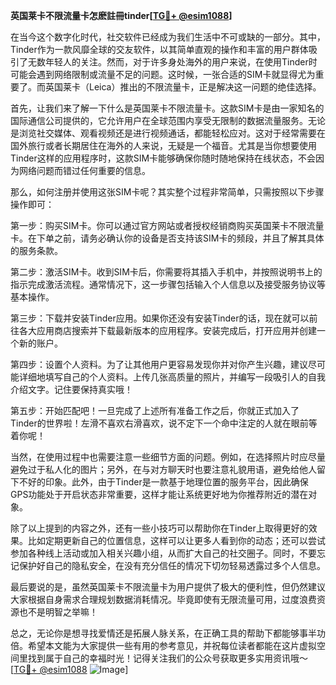 **英国莱卡不限流量卡怎麽註冊tinder[[TG💪+ @esim1088](https://t.me/s/esim1088)]**

在当今这个数字化时代，社交软件已经成为我们生活中不可或缺的一部分。其中，Tinder作为一款风靡全球的交友软件，以其简单直观的操作和丰富的用户群体吸引了无数年轻人的关注。然而，对于许多身处海外的用户来说，在使用Tinder时可能会遇到网络限制或流量不足的问题。这时候，一张合适的SIM卡就显得尤为重要了。而英国莱卡（Leica）推出的不限流量卡，正是解决这一问题的绝佳选择。

首先，让我们来了解一下什么是英国莱卡不限流量卡。这款SIM卡是由一家知名的国际通信公司提供的，它允许用户在全球范围内享受无限制的数据流量服务。无论是浏览社交媒体、观看视频还是进行视频通话，都能轻松应对。这对于经常需要在国外旅行或者长期居住在海外的人来说，无疑是一个福音。尤其是当你想要使用Tinder这样的应用程序时，这款SIM卡能够确保你随时随地保持在线状态，不会因为网络问题而错过任何重要的信息。

那么，如何注册并使用这张SIM卡呢？其实整个过程非常简单，只需按照以下步骤操作即可：

第一步：购买SIM卡。你可以通过官方网站或者授权经销商购买英国莱卡不限流量卡。在下单之前，请务必确认你的设备是否支持该SIM卡的频段，并且了解其具体的服务条款。

第二步：激活SIM卡。收到SIM卡后，你需要将其插入手机中，并按照说明书上的指示完成激活流程。通常情况下，这一步骤包括输入个人信息以及接受服务协议等基本操作。

第三步：下载并安装Tinder应用。如果你还没有安装Tinder的话，现在就可以前往各大应用商店搜索并下载最新版本的应用程序。安装完成后，打开应用并创建一个新的账户。

第四步：设置个人资料。为了让其他用户更容易发现你并对你产生兴趣，建议尽可能详细地填写自己的个人资料。上传几张高质量的照片，并编写一段吸引人的自我介绍文字。记住要保持真实哦！

第五步：开始匹配吧！一旦完成了上述所有准备工作之后，你就正式加入了Tinder的世界啦！左滑不喜欢右滑喜欢，说不定下一个命中注定的人就在眼前等着你呢！

当然，在使用过程中也需要注意一些细节方面的问题。例如，在选择照片时应尽量避免过于私人化的图片；另外，在与对方聊天时也要注意礼貌用语，避免给他人留下不好的印象。此外，由于Tinder是一款基于地理位置的服务平台，因此确保GPS功能处于开启状态非常重要，这样才能让系统更好地为你推荐附近的潜在对象。

除了以上提到的内容之外，还有一些小技巧可以帮助你在Tinder上取得更好的效果。比如定期更新自己的位置信息，这样可以让更多人看到你的动态；还可以尝试参加各种线上活动或加入相关兴趣小组，从而扩大自己的社交圈子。同时，不要忘记保护好自己的隐私安全，在没有充分信任的情况下切勿轻易透露过多个人信息。

最后要说的是，虽然英国莱卡不限流量卡为用户提供了极大的便利性，但仍然建议大家根据自身需求合理规划数据消耗情况。毕竟即使有无限流量可用，过度浪费资源也不是明智之举嘛！

总之，无论你是想寻找爱情还是拓展人脉关系，在正确工具的帮助下都能够事半功倍。希望本文能为大家提供一些有用的参考意见，并祝每位读者都能在这片虚拟空间里找到属于自己的幸福时光！记得关注我们的公众号获取更多实用资讯哦～ [[TG💪+ @esim1088](https://t.me/s/esim1088) ![Image](https://i.postimg.cc/4NQfJmqS/Snipaste-2025-05-13-00-14-12.png)]